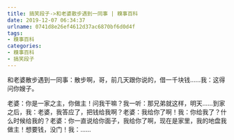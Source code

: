 ```yaml
---
title: 搞笑段子->和老婆散步遇到一同事 | 糗事百科
date: 2019-12-07 06:34:37
urlname: 0741d8e26ef4612d37ac6870bf6d0d4f
tags: 
- 糗事百科
categories:
- 糗事百科
- 搞笑段子
---
```

和老婆散步遇到一同事：散步啊，哥，前几天跟你说的，借一千块钱……我：这得问你嫂子。

老婆：你是一家之主，你做主！问我干嘛？我一听：那兄弟就这样，明天……到家之后，我：老婆，我答应了，把钱给我啊？老婆：我给你了啊！我：你给我了？什么时候给我的？老婆：你一直说给你面子，我给你了啊，现在是家里，我的地盘我做主！想要钱，没门！我：……


